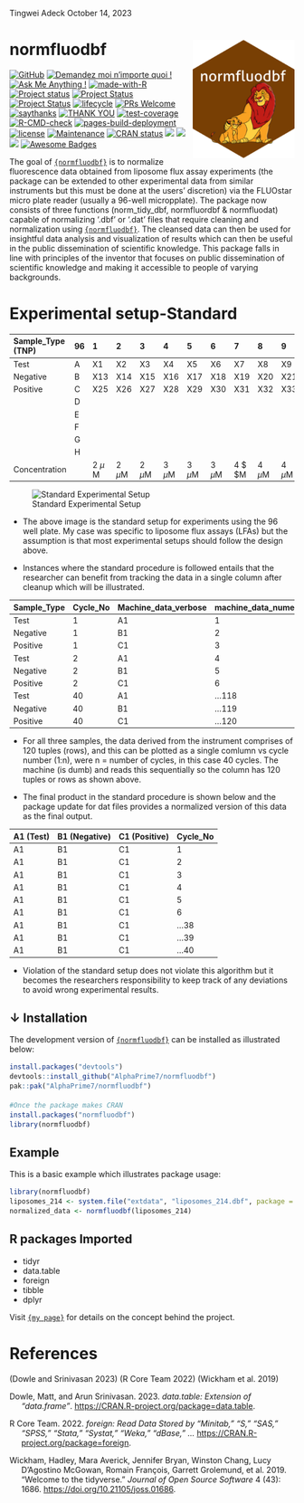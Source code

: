 Tingwei Adeck
October 14, 2023

<!-- README.md is generated from README.Rmd. Please edit that file -->

# normfluodbf <img src="man/figures/logo.png" align="right" width="180"/>

[![GitHub](https://badgen.net/badge/icon/github?icon=github&label)](https://github.com/AlphaPrime7/normfluodbf)
[![Demandez moi n’importe quoi
!](https://img.shields.io/badge/Demandez%20moi-n'%20importe%20quoi-1abc9c.svg)](mailto:awesome.tingwei@outlook.com)
[![Ask Me Anything
!](https://img.shields.io/badge/Ask%20me-anything-1abc9c.svg)](mailto:awesome.tingwei@outlook.com)
[![made-with-R](https://img.shields.io/badge/Made%20with-Rstudio-1f425f.svg)](https://www.rstudio.com/categories/rstudio-ide/)
[![Project
status](https://www.repostatus.org/badges/latest/concept.svg)](https://github.com/AlphaPrime7/normfluodbf/commits)
[![Project
Status](https://www.repostatus.org/badges/latest/active.svg)](https://github.com/AlphaPrime7/normfluodbf/commits)
[![Project
Status](https://www.repostatus.org/badges/latest/wip.svg)](https://github.com/AlphaPrime7/normfluodbf_ShinyApp/graphs/contributors)
[![lifecycle](https://img.shields.io/badge/lifecycle-maturing-blue.svg)](https://lifecycle.r-lib.org/articles/stages.html)
[![PRs
Welcome](https://img.shields.io/badge/PRs-welcome-brightgreen.svg?style=flat-square)](http://makeapullrequest.com)
[![saythanks](https://img.shields.io/badge/say-thanks-ff69b4.svg)](https://github.com/AlphaPrime7/normfluodbf)
[![THANK
YOU](https://img.shields.io/badge/THANK-YOU-ff69b4.svg)](mailto:awesome.tingwei@outlook.com)
[![test-coverage](https://github.com/AlphaPrime7/normfluodbf/actions/workflows/test-coverage.yaml/badge.svg)](https://github.com/AlphaPrime7/normfluodbf/actions/workflows/test-coverage.yaml)
[![R-CMD-check](https://github.com/AlphaPrime7/normfluodbf/actions/workflows/R-CMD-check.yaml/badge.svg)](https://github.com/AlphaPrime7/normfluodbf/actions/workflows/R-CMD-check.yaml)
[![pages-build-deployment](https://github.com/AlphaPrime7/normfluodbf/actions/workflows/pages/pages-build-deployment/badge.svg)](https://github.com/AlphaPrime7/normfluodbf/actions/workflows/pages/pages-build-deployment)
[![license](https://img.shields.io/badge/MIT-License?label=license)](https://mit-license.org/)
[![Maintenance](https://img.shields.io/badge/Maintained%3F-yes-green.svg)](https://github.com/AlphaPrime7/normfluodbf/graphs/commit-activity)
[![CRAN
status](https://www.r-pkg.org/badges/version/normfluodbf)](https://CRAN.R-project.org/package=normfluodbf)
[![](http://cranlogs.r-pkg.org/badges/grand-total/normfluodbf?color=yellow)](https://cran.r-project.org/package=normfluodbf)
[![](http://cranlogs.r-pkg.org/badges/last-month/normfluodbf?color=green)](https://cran.r-project.org/package=normfluodbf)
[![](http://cranlogs.r-pkg.org/badges/last-week/normfluodbf?color=yellow)](https://cran.r-project.org/package=normfluodbf)
[![Awesome
Badges](https://img.shields.io/badge/badges-awesome-green.svg)](https://github.com/Naereen/badges)

The goal of
[`{normfluodbf}`](https://github.com/AlphaPrime7/normfluodbf) is to
normalize fluorescence data obtained from liposome flux assay
experiments (the package can be extended to other experimental data from
similar instruments but this must be done at the users’ discretion) via
the FLUOstar micro plate reader (usually a 96-well micropplate). The
package now consists of three functions (norm_tidy_dbf, normfluordbf &
normfluodat) capable of normalizing ‘.dbf’ or ‘.dat’ files that require
cleaning and normalization using
[`{normfluodbf}`](https://github.com/AlphaPrime7/normfluodbf). The
cleansed data can then be used for insightful data analysis and
visualization of results which can then be useful in the public
dissemination of scientific knowledge. This package falls in line with
principles of the inventor that focuses on public dissemination of
scientific knowledge and making it accessible to people of varying
backgrounds.

# Experimental setup-Standard

| Sample_Type (TNP) | 96  | 1         | 2        | 3        | 4        | 5        | 6        | 7        | 8        | 9        | 10       | 11       | 12       |
|:------------------|:----|:----------|:---------|:---------|:---------|:---------|:---------|:---------|:---------|:---------|:---------|:---------|:---------|
| Test              | A   | X1        | X2       | X3       | X4       | X5       | X6       | X7       | X8       | X9       | X10      | X11      | X12      |
| Negative          | B   | X13       | X14      | X15      | X16      | X17      | X18      | X19      | X20      | X21      | X22      | X23      | X24      |
| Positive          | C   | X25       | X26      | X27      | X28      | X29      | X30      | X31      | X32      | X33      | X34      | X35      | X36      |
|                   | D   |           |          |          |          |          |          |          |          |          |          |          |          |
|                   | E   |           |          |          |          |          |          |          |          |          |          |          |          |
|                   | F   |           |          |          |          |          |          |          |          |          |          |          |          |
|                   | G   |           |          |          |          |          |          |          |          |          |          |          |          |
|                   | H   |           |          |          |          |          |          |          |          |          |          |          |          |
| Concentration     |     | 2 $\mu$ M | 2 $\mu$M | 2 $\mu$M | 3 $\mu$M | 3 $\mu$M | 3 $\mu$M | 4 \$ \$M | 4 $\mu$M | 4 $\mu$M | 5 $\mu$M | 5 $\mu$M | 5 $\mu$M |

<figure>
<img src="original_exp_setup.png" alt="Standard Experimental Setup" />
<figcaption aria-hidden="true">Standard Experimental Setup</figcaption>
</figure>

- The above image is the standard setup for experiments using the 96
  well plate. My case was specific to liposome flux assays (LFAs) but
  the assumption is that most experimental setups should follow the
  design above.

- Instances where the standard procedure is followed entails that the
  researcher can benefit from tracking the data in a single column after
  cleanup which will be illustrated.

| Sample_Type | Cycle_No | Machine_data_verbose | machine_data_numeric |
|:------------|:---------|:---------------------|:---------------------|
| Test        | 1        | A1                   | 1                    |
| Negative    | 1        | B1                   | 2                    |
| Positive    | 1        | C1                   | 3                    |
| Test        | 2        | A1                   | 4                    |
| Negative    | 2        | B1                   | 5                    |
| Positive    | 2        | C1                   | 6                    |
| Test        | 40       | A1                   | …118                 |
| Negative    | 40       | B1                   | …119                 |
| Positive    | 40       | C1                   | …120                 |

- For all three samples, the data derived from the instrument comprises
  of 120 tuples (rows), and this can be plotted as a single comlumn vs
  cycle number (1:n), were n = number of cycles, in this case 40 cycles.
  The machine (is dumb) and reads this sequentially so the column has
  120 tuples or rows as shown above.

- The final product in the standard procedure is shown below and the
  package update for dat files provides a normalized version of this
  data as the final output.

| A1 (Test) | B1 (Negative) | C1 (Positive) | Cycle_No |
|:----------|:--------------|:--------------|:---------|
| A1        | B1            | C1            | 1        |
| A1        | B1            | C1            | 2        |
| A1        | B1            | C1            | 3        |
| A1        | B1            | C1            | 4        |
| A1        | B1            | C1            | 5        |
| A1        | B1            | C1            | 6        |
| A1        | B1            | C1            | …38      |
| A1        | B1            | C1            | …39      |
| A1        | B1            | C1            | …40      |

- Violation of the standard setup does not violate this algorithm but it
  becomes the researchers responsibility to keep track of any deviations
  to avoid wrong experimental results.

## ↓ Installation

The development version of
[`{normfluodbf}`](https://github.com/AlphaPrime7/normfluodbf) can be
installed as illustrated below:

``` r
install.packages("devtools")
devtools::install_github("AlphaPrime7/normfluodbf")
pak::pak("AlphaPrime7/normfluodbf")

#Once the package makes CRAN
install.packages("normfluodbf")
library(normfluodbf)
```

## Example

This is a basic example which illustrates package usage:

``` r
library(normfluodbf)
liposomes_214 <- system.file("extdata", "liposomes_214.dbf", package = "normfluodbf")
normalized_data <- normfluodbf(liposomes_214)
```

## R packages Imported

- tidyr
- data.table
- foreign
- tibble
- dplyr

Visit
[`{my page}`](https://alphaprime7.github.io/normfluodbf/articles/normfluodbf.html)
for details on the concept behind the project.

# References

(Dowle and Srinivasan 2023) (R Core Team 2022) (Wickham et al. 2019)

<div id="refs" class="references csl-bib-body hanging-indent">

<div id="ref-datatable" class="csl-entry">

Dowle, Matt, and Arun Srinivasan. 2023.
*<span class="nocase">data.table</span>: Extension of
“<span class="nocase">data.frame</span>”*.
<https://CRAN.R-project.org/package=data.table>.

</div>

<div id="ref-foreign" class="csl-entry">

R Core Team. 2022. *<span class="nocase">foreign</span>: Read Data
Stored by “Minitab,” “S,” “SAS,” “SPSS,” “Stata,” “Systat,” “Weka,”
“<span class="nocase">dBase</span>,” ...*
<https://CRAN.R-project.org/package=foreign>.

</div>

<div id="ref-tidyverse" class="csl-entry">

Wickham, Hadley, Mara Averick, Jennifer Bryan, Winston Chang, Lucy
D’Agostino McGowan, Romain François, Garrett Grolemund, et al. 2019.
“Welcome to the <span class="nocase">tidyverse</span>.” *Journal of Open
Source Software* 4 (43): 1686. <https://doi.org/10.21105/joss.01686>.

</div>

</div>
